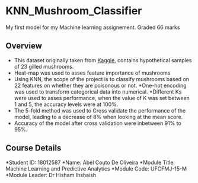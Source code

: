 # KNN_Mushroom_Classifier
 My first model for my Machine learning assignement.  Graded 66 marks
 
## Overview
 
* This dataset originally taken from [Kaggle](https://www.kaggle.com/datasets/uciml/mushroom-classification), contains hypothetical samples of 23 gilled mushrooms.
* Heat-map was used to asses feature importance of mushrooms
* Using KNN, the scope of the project is to classify mushrooms based on 22 features on whether they are poisonous or not. 
*One-hot encoding was used to transform categorical data into numerical.
*Different Ks were used to asses performance, when the value of K was set between 1 and 5, the accuracy levels were at 100%.
* The 5-fold method was used to Cross validate the performance of the model, leading to a decrease of 8% when looking at the mean score.
* Accuracy of the model after cross validation were inbetween 91% to 95%.




## Course Details

*Student ID: 18012587
*Name: Abel Couto De Oliveira
*Module Title: Machine Learning and Predictive Analytics
*Module Code: UFCFMJ-15-M
*Module Leader: Dr Hisham Ihshaish
